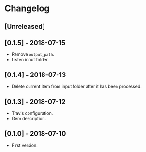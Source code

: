 # Changelog

## [Unreleased]

## [0.1.5] - 2018-07-15

* Remove `output_path`.
* Listen input folder.

## [0.1.4] - 2018-07-13

* Delete current item from input folder after it has been processed. 

## [0.1.3] - 2018-07-12

* Travis configuration.
* Gem description.

## [0.1.0] - 2018-07-10

* First version.

